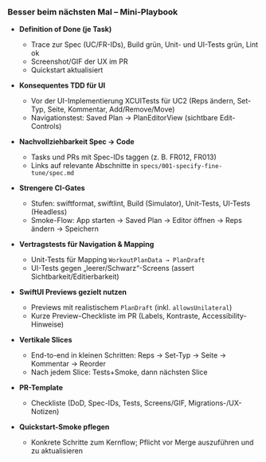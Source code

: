 ### Besser beim nächsten Mal – Mini-Playbook

- **Definition of Done (je Task)**
  - Trace zur Spec (UC/FR-IDs), Build grün, Unit- und UI-Tests grün, Lint ok
  - Screenshot/GIF der UX im PR
  - Quickstart aktualisiert

- **Konsequentes TDD für UI**
  - Vor der UI-Implementierung XCUITests für UC2 (Reps ändern, Set-Typ, Seite, Kommentar, Add/Remove/Move)
  - Navigationstest: Saved Plan → PlanEditorView (sichtbare Edit-Controls)

- **Nachvollziehbarkeit Spec → Code**
  - Tasks und PRs mit Spec-IDs taggen (z. B. FR012, FR013)
  - Links auf relevante Abschnitte in `specs/001-specify-fine-tune/spec.md`

- **Strengere CI-Gates**
  - Stufen: swiftformat, swiftlint, Build (Simulator), Unit-Tests, UI-Tests (Headless)
  - Smoke-Flow: App starten → Saved Plan → Editor öffnen → Reps ändern → Speichern

- **Vertragstests für Navigation & Mapping**
  - Unit-Tests für Mapping `WorkoutPlanData → PlanDraft`
  - UI-Tests gegen „leerer/Schwarz“-Screens (assert Sichtbarkeit/Editierbarkeit)

- **SwiftUI Previews gezielt nutzen**
  - Previews mit realistischem `PlanDraft` (inkl. `allowsUnilateral`)
  - Kurze Preview-Checkliste im PR (Labels, Kontraste, Accessibility-Hinweise)

- **Vertikale Slices**
  - End-to-end in kleinen Schritten: Reps → Set-Typ → Seite → Kommentar → Reorder
  - Nach jedem Slice: Tests+Smoke, dann nächsten Slice

- **PR-Template**
  - Checkliste (DoD, Spec-IDs, Tests, Screens/GIF, Migrations-/UX-Notizen)

- **Quickstart-Smoke pflegen**
  - Konkrete Schritte zum Kernflow; Pflicht vor Merge auszuführen und zu aktualisieren
